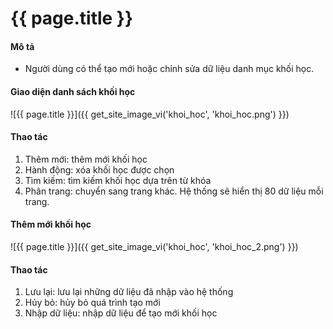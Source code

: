# {{ page.title }}


#### Mô tả
- Người dùng có thể tạo mới hoặc chỉnh sửa dữ liệu danh mục khối học.
#### Giao diện danh sách khối học
![{{ page.title }}]({{ get_site_image_vi('khoi_hoc', 'khoi_hoc.png') }})
#### Thao tác
1.	Thêm mới: thêm mới khối học
2.	Hành động: xóa khối học được chọn
3.	Tìm kiếm: tìm kiếm khối học dựa trên từ khóa
4.	Phân trang: chuyển sang trang khác. Hệ thống sẽ hiển thị 80 dữ liệu mỗi trang.

#### Thêm mới khối học
![{{ page.title }}]({{ get_site_image_vi('khoi_hoc', 'khoi_hoc_2.png') }})
#### Thao tác
1.	Lưu lại: lưu lại những dữ liệu đã nhập vào hệ thống
2.	Hủy bỏ: hủy bỏ quá trình tạo mới
3.	Nhập dữ liệu: nhập dữ liệu để tạo mới khối học